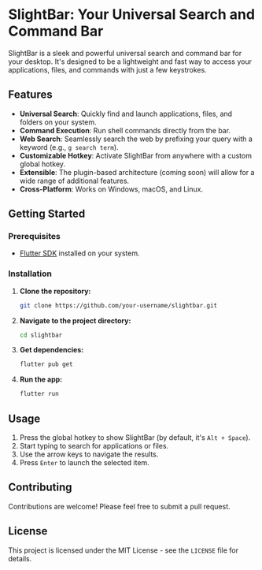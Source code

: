 # SlightBar: Your Universal Search and Command Bar

SlightBar is a sleek and powerful universal search and command bar for your desktop. It's designed to be a lightweight and fast way to access your applications, files, and commands with just a few keystrokes.

## Features

- **Universal Search**: Quickly find and launch applications, files, and folders on your system.
- **Command Execution**: Run shell commands directly from the bar.
- **Web Search**: Seamlessly search the web by prefixing your query with a keyword (e.g., `g search term`).
- **Customizable Hotkey**: Activate SlightBar from anywhere with a custom global hotkey.
- **Extensible**: The plugin-based architecture (coming soon) will allow for a wide range of additional features.
- **Cross-Platform**: Works on Windows, macOS, and Linux.

## Getting Started

### Prerequisites

- [Flutter SDK](https://docs.flutter.dev/get-started/install) installed on your system.

### Installation

1.  **Clone the repository:**
    ```bash
    git clone https://github.com/your-username/slightbar.git
    ```
2.  **Navigate to the project directory:**
    ```bash
    cd slightbar
    ```
3.  **Get dependencies:**
    ```bash
    flutter pub get
    ```
4.  **Run the app:**
    ```bash
    flutter run
    ```

## Usage

1.  Press the global hotkey to show SlightBar (by default, it's `Alt + Space`).
2.  Start typing to search for applications or files.
3.  Use the arrow keys to navigate the results.
4.  Press `Enter` to launch the selected item.

## Contributing

Contributions are welcome! Please feel free to submit a pull request.

## License

This project is licensed under the MIT License - see the `LICENSE` file for details.
